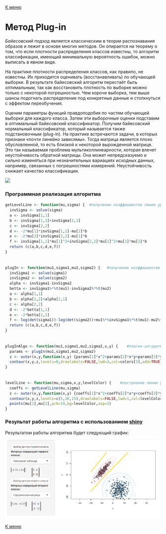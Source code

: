 [К меню](https://github.com/Inc1ementia/ML1)

# Метод Plug-in

*Байесовский подход* является классическим в теории распознавания образов и лежит в основе многих методов. Он опирается на теорему о том, что если плотности распределения классов известны, то алгоритм классификации, имеющий минимальную вероятность ошибок, можно выписать в явном виде.

На практике плотности распределения классов, как правило, не известны. Их приходится оценивать (восстанавливать) по обучающей выборке. В результате байесовский алгоритм перестаёт быть оптимальным, так как восстановить плотность по выборке можно только с некоторой погрешностью. Чем короче выборка, тем выше шансы подогнать распределение под конкретные данные и столкнуться с эффектом переобучения.

Оценим параметры функций правдоподобия по частям обучающей выборки для каждого класса. Затем эти выборочные оценки подставим в оптимальный байесовский классификатор. Получим байесовский нормальный классификатор, который называется также подстановочным
(plug-in). На практике встречаются задачи, в которых признаки «почти линейно зависимы». Тогда матрица является плохо обусловленной, то есть близкой к некоторой вырожденной матрице. Это так называемая проблема мультиколлинеарности, которая влечет неустойчивость обратной матрицы. Она может непредсказуемо и сильно изменяться при незначительных вариациях исходных данных, например, связанных с погрешностями измерений. Неустойчивость снижает качество классификации.

<img src="https://render.githubusercontent.com/render/math?math=a(x)%20%3D%5Carg%5Cmax_%7By%5Cin%20Y%7D%20%7B%5Clambda%7D_%7By%7D%7BP%7D_%7By%7D%7Bp%7D_%7By%7D(x)">

### Программная реализация алгоритма

```R
getLevelLine <- function(mu,sigma) {  #получение коэффициентов линии уровня (x-mu)^T %*% Sig^-1 %*% (x-mu)
  invSigma <- solve(sigma)
  a <- invSigma[1,1]
  b <- invSigma[1,2]+invSigma[2,1]
  c <- invSigma[2,2]
  d <- -2*mu[1]*invSigma[1,1]-mu[2]*b
  e <- -2*mu[2]*invSigma[2,2]-mu[1]*b
  f <- invSigma[1,1]*mu[1]^2+invSigma[2,2]*mu[2]^2+mu[1]*mu[2]*b
  return (c(a,b,c,d,e,f))
}
  
  
plugIn <- function(mu1,sigma1,mu2,sigma2) {   #получение коэффициентов разделяющей линии плагин-алгоритма
  invSigma1 <- solve(sigma1)
  invSigma2 <- solve(sigma2)
  alpha <- invSigma1-invSigma2
  betta <- invSigma1%*%t(mu1)-invSigma2%*%t(mu2)
  a <- alpha[1,1]
  b <- alpha[1,2]+alpha[2,1]
  c <- alpha[2,2]
  d <- -2*betta[1,1]
  e <- -2*betta[2,1]
  f <- log(det(sigma1))-log(det(sigma2))+mu1%*%invSigma1%*%t(mu1)-mu2%*%invSigma2%*%t(mu2)
  return (c(a,b,c,d,e,f))
}
  
  
plugInAlgo <- function(mu1,sigma1,mu2,sigma2,x,y) {    #плагин-алгоритм
  params <- plugIn(mu1,sigma1,mu2,sigma2)
  z <- outer(x,y,function(x,y) {params[1]*x^2+params[2]*x*y+params[3]*y^2+params[4]*x+params[5]*y+params[6]})
  contour(x,y,z,levels=0,drawlabels=FALSE,lwd=3,col=colors[3],add=TRUE)
}
  
  
levelLine <- function(mu,sigma,x,y,levelColor) {    #построение линии уровня
  coeffs <- getLevelLine(mu,sigma)
  z <- outer(x,y,function(x,y) {coeffs[1]*x^2+coeffs[2]*x*y+coeffs[3]*y^2+coeffs[4]*x+coeffs[5]*y+coeffs[6]})
  contour(x,y,z,levels=c(5,10,15),drawlabels=FALSE,lwd=1,col=levelColor,add=TRUE)
  points(mu[1],mu[2],pch=19,bg=levelColor,asp=1)
}
```

### Результат работы алгоритма с использованием [shiny](https://inc1ementia.shinyapps.io/plugInShiny/)

Результатом работы алгоритма будет следующий график:

![Plugin](Plugin.png)

[К меню](https://github.com/Inc1ementia/ML1)
